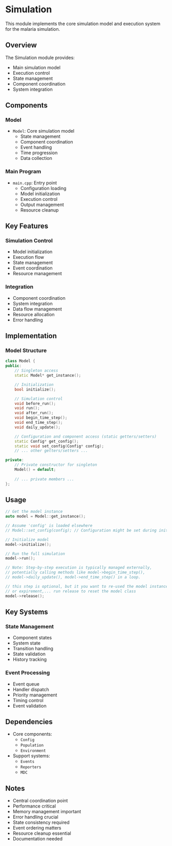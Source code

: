 # Simulation

This module implements the core simulation model and execution system for the malaria simulation.

## Overview

The Simulation module provides:
- Main simulation model
- Execution control
- State management
- Component coordination
- System integration

## Components

### Model
- `Model`: Core simulation model
  - State management
  - Component coordination
  - Event handling
  - Time progression
  - Data collection

### Main Program
- `main.cpp`: Entry point
  - Configuration loading
  - Model initialization
  - Execution control
  - Output management
  - Resource cleanup

## Key Features

### Simulation Control
- Model initialization
- Execution flow
- State management
- Event coordination
- Resource management

### Integration
- Component coordination
- System integration
- Data flow management
- Resource allocation
- Error handling

## Implementation

### Model Structure
```cpp
class Model {
public:
    // Singleton access
    static Model* get_instance();

    // Initialization
    bool initialize();

    // Simulation control
    void before_run();
    void run();
    void after_run();
    void begin_time_step();
    void end_time_step();
    void daily_update();

    // Configuration and component access (static getters/setters)
    static Config* get_config();
    static void set_config(Config* config);
    // ... other getters/setters ...

private:
    // Private constructor for singleton
    Model() = default;
    
    // ... private members ...
};
```

## Usage

```cpp
// Get the model instance
auto model = Model::get_instance();

// Assume 'config' is loaded elsewhere
// Model::set_config(config); // Configuration might be set during initialization steps

// Initialize model
model->initialize();

// Run the full simulation
model->run();

// Note: Step-by-step execution is typically managed externally, 
// potentially calling methods like model->begin_time_step(), 
// model->daily_update(), model->end_time_step() in a loop.

// this step is optional, but it you want to re-used the model instance for another run
// or expirement,... run release to reset the model class
model->release();

```

## Key Systems

### State Management
- Component states
- System state
- Transition handling
- State validation
- History tracking

### Event Processing
- Event queue
- Handler dispatch
- Priority management
- Timing control
- Event validation

## Dependencies

- Core components:
  - `Config`
  - `Population`
  - `Environment`
- Support systems:
  - `Events`
  - `Reporters`
  - `MDC`

## Notes

- Central coordination point
- Performance critical
- Memory management important
- Error handling crucial
- State consistency required
- Event ordering matters
- Resource cleanup essential
- Documentation needed
